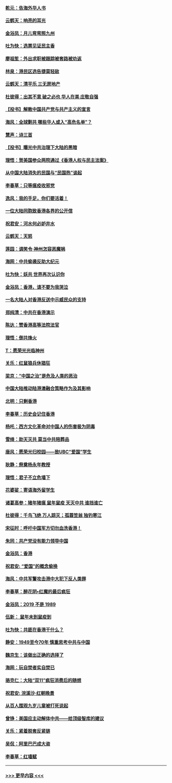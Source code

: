 #### [乾元：告海外华人书](../pages/nsc993/n11684044.md?t=11272122) 
#### [云鹤天：响亮的耳光](../pages/nsc993/n11684254.md?t=11272122) 
#### [金浴凤：月儿弯弯照九州](../pages/nsc993/n11684231.md?t=11272122) 
#### [吐为快：选票见证民主香](../pages/nsc993/n11684206.md?t=11272122) 
#### [廖祖笙：外出求职被跟踪被套路被劝返](../pages/nsc993/n11683874.md?t=11272122) 
#### [林泉：港民区选告捷莫轻敌](../pages/nsc993/n11683930.md?t=11272122) 
#### [云鹤天：清平乐 三无房地产](../pages/nsc993/n11681521.md?t=11272122) 
#### [杜彼得：出其不意 破之必也 华人在美 庄敬自强](../pages/nsc993/n11679554.md?t=11272122) 
#### [【投书】解散中国共产党与共产主义的宣言](../pages/nsc993/n11679177.md?t=11272122) 
#### [海风：全球剿共 哪些华人或入“高危名单”？](../pages/nsc993/n11678617.md?t=11272122) 
#### [慧声：诗三首](../pages/nsc993/n11678848.md?t=11272122) 
#### [【投书】曝光中共治理下大陆的黑暗](../pages/nsc993/n11678674.md?t=11272122) 
#### [理悟：贺美国参众两院通过《香港人权与民主法案》](../pages/nsc993/n11678104.md?t=11272122) 
#### [从中国大陆消失的民国与“民国热”谈起](../pages/nsc993/n11678075.md?t=11272122) 
#### [李春草：只等瘟疫收邪党](../pages/nsc993/n11677308.md?t=11272122) 
#### [逸风：我的手足，你们要活着！](../pages/nsc993/n11676352.md?t=11272122) 
#### [一位大陆同胞致香港各界的公开信](../pages/nsc993/n11675761.md?t=11272122) 
#### [祝君安：河水何必妒井水](../pages/nsc993/n11675746.md?t=11272122) 
#### [云鹤天：天怒](../pages/nsc993/n11675718.md?t=11272122) 
#### [莲园：调笑令‧神州怎容恶魔祸](../pages/nsc993/n11675648.md?t=11272122) 
#### [海网：中共偷袭反助大纪元](../pages/nsc993/n11673515.md?t=11272122) 
#### [吐为快：妖共 世界再次认识你](../pages/nsc993/n11673506.md?t=11272122) 
#### [金浴凤：香港，请不要为我哭泣](../pages/nsc993/n11673248.md?t=11272122) 
#### [一名大陆人对香港反送中示威民众的支持](../pages/nsc993/n11672615.md?t=11272122) 
#### [郑纯清：中共在香港演示](../pages/nsc993/n11670539.md?t=11272122) 
#### [陈达：赞香港高等法院法官](../pages/nsc993/n11669542.md?t=11272122) 
#### [理悟：倒共烽火](../pages/nsc993/n11668844.md?t=11272122) 
#### [T：愿荣光光临神州](../pages/nsc993/n11668421.md?t=11272122) 
#### [关乐：红鼠狼兵休猖狂](../pages/nsc993/n11668378.md?t=11272122) 
#### [梁京：“中国之治”是危及人类的恶治](../pages/nsc993/n11668328.md?t=11272122) 
#### [中国大陆推动陆港澳融合策略作为及其影响](../pages/nsc993/n11668157.md?t=11272122) 
#### [北明：只剩香港](../pages/nsc993/n11668002.md?t=11272122) 
#### [李春草：历史会记住香港](../pages/nsc993/n11667927.md?t=11272122) 
#### [杨吒：西方文化革命对中国人的伤害极为阴毒](../pages/nsc993/n11664521.md?t=11272122) 
#### [雪绮：助天灭共 莫当中共陪葬品](../pages/nsc993/n11662650.md?t=11272122) 
#### [唐风：愿荣光归校园——致UBC“爱国”学生](../pages/nsc993/n11662194.md?t=11272122) 
#### [耿静：祭奠杨永年教授](../pages/nsc993/n11662514.md?t=11272122) 
#### [理悟：君子不立危墙下](../pages/nsc993/n11662172.md?t=11272122) 
#### [花婆娑：寄语海外留学生](../pages/nsc993/n11662121.md?t=11272122) 
#### [诸葛高参：猪年猪瘟 鼠年鼠疫 天灭中共 谁挡谁亡](../pages/nsc993/n11661980.md?t=11272122) 
#### [杜彼得：千鸟飞绝 万人踪灭；孤蓑笠翁 独钓寒江](../pages/nsc993/n11661170.md?t=11272122) 
#### [宋征时：呼吁中国军方切勿血洗香港！](../pages/nsc993/n11415318.md?t=11272122) 
#### [朱同：共产党没有能力领导中国](../pages/nsc993/n11660421.md?t=11272122) 
#### [金浴凤：香港](../pages/nsc993/n11660419.md?t=11272122) 
#### [祝君安: “爱国”的概念偷换](../pages/nsc993/n11659706.md?t=11272122) 
#### [海风：中共军警攻击港中大犯下反人类罪](../pages/nsc993/n11659632.md?t=11272122) 
#### [李春草：醉花阴•红魔的最后疯狂](../pages/nsc993/n11659287.md?t=11272122) 
#### [金浴凤：2019 不是 1989](../pages/nsc993/n11657663.md?t=11272122) 
#### [伍新： 鼠年未到鼠疫到](../pages/nsc993/n11655098.md?t=11272122) 
#### [吐为快：共匪在香港干什么？](../pages/nsc993/n11654891.md?t=11272122) 
#### [静安：1949至今70年 慎重思考中共与中国](../pages/nsc993/n11651244.md?t=11272122) 
#### [魏京生：该做出正确的选择了](../pages/nsc993/n11653084.md?t=11272122) 
#### [海网：玩自焚者实自焚已](../pages/nsc993/n11652423.md?t=11272122) 
#### [骆克仁：大陆“双11”疯狂消费后的随想](../pages/nsc993/n11652305.md?t=11272122) 
#### [祝君安: 浣溪沙·红朝晚景](../pages/nsc993/n11652258.md?t=11272122) 
#### [从百人围观九岁儿童被打死说起](../pages/nsc993/n11651030.md?t=11272122) 
#### [曾铮：美国应主动解体中共——给顶级智库的建议](../pages/nsc993/n11649888.md?t=11272122) 
#### [关乐：紧着脱套反紧链](../pages/nsc993/n11649069.md?t=11272122) 
#### [吴侃：阿里巴巴成大盗](../pages/nsc993/n11645523.md?t=11272122) 
#### [李春草：红墙赋](../pages/nsc993/n11646389.md?t=11272122) 

----
#### [ >>> 更早内容 <<< ](../indexes/nsc993-earlier.md)
